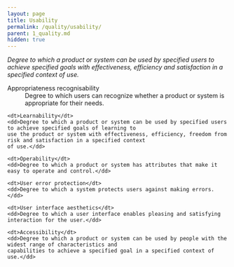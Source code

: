 ```yaml
---
layout: page
title: Usability
permalink: /quality/usability/
parent: 1_quality.md
hidden: true
---
```


_Degree to which a product or system can be used by specified users to achieve specified goals with effectiveness,
efficiency and satisfaction in a specified context of use._

<dl>
    <dt>Appropriateness recognisability</dt>
    <dd>Degree to which users can recognize whether a product or system is appropriate for their needs.</dd>
    
    <dt>Learnability</dt>
    <dd>Degree to which a product or system can be used by specified users to achieve specified goals of learning to
    use the product or system with effectiveness, efficiency, freedom from risk and satisfaction in a specified context
    of use.</dd>
    
    <dt>Operability</dt>
    <dd>Degree to which a product or system has attributes that make it easy to operate and control.</dd>
    
    <dt>User error protection</dt>
    <dd>Degree to which a system protects users against making errors.</dd>
    
    <dt>User interface aesthetics</dt>
    <dd>Degree to which a user interface enables pleasing and satisfying interaction for the user.</dd>
    
    <dt>Accessibility</dt>
    <dd>Degree to which a product or system can be used by people with the widest range of characteristics and
    capabilities to achieve a specified goal in a specified context of use.</dd>
</dl>
